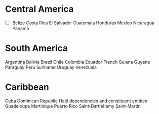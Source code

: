 # Central America
- [ ] Belize
Costa Rica
El Salvador
Guatemala
Honduras
Mexico
Nicaragua
Panama

# South America
Argentina
Bolivia
Brazil
Chile
Colombia
Ecuador
French Guiana
Guyana
Paraguay
Peru
Suriname
Uruguay
Venezuela

# Caribbean
Cuba
Dominican Republic
Haiti
dependencies and constituent entities
Guadeloupe
Martinique
Puerto Rico
Saint-Barthélemy
Saint-Martin
